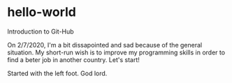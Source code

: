 # hello-world
Introduction to Git-Hub

On 2/7/2020, I'm a bit dissapointed and sad because of the general situation. My short-run wish is to improve my programming skills in order to find a beter job in another country. Let's start!

Started with the left foot. God lord.
